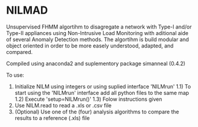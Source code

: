 # NILMAD
Unsupervised FHMM algortihm to disagregate a network with Type-I and/or Type-II appliances using Non-Intrusive Load Monitoring with aditional aide of several Anomaly Detection methods.
The algortihm is build modular and object oriented in order to be more easely understood, adapted, and compared.

Compiled using anaconda2 and suplementory package simanneal (0.4.2)

To use: 
1) Initialize NILM using integers or using suplied interface 'NILMrun'
1.1) To start using the 'NILMrun' interface add all python files to the same map
1.2) Execute 'setup=NILMrun()'
1.3) Folow instructions given
2) Use NILM.read to read a .xls or .csv file
3) (Optional) Use one of the (four) analysis algorithms to compare the results to a reference (.xls) file
